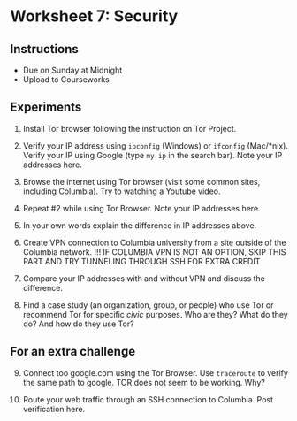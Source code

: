 # Worksheet 7: Security

## Instructions

- Due on Sunday at Midnight
- Upload to Courseworks

## Experiments

1. Install Tor browser following the instruction on Tor Project.

2. Verify your IP address using `ipconfig` (Windows) or `ifconfig` (Mac/*nix).
   Verify your IP using Google (type `my ip` in the search bar). Note your IP
addresses here.

3. Browse the internet using Tor browser (visit some common sites, including
   Columbia). Try to watching a Youtube video.

4. Repeat #2 while using Tor Browser. Note your IP addresses here.

5. In your own words explain the difference in IP addresses above.

6. Create VPN connection to Columbia university from a site outside of the
   Columbia network. !!! IF COLUMBIA VPN IS NOT AN OPTION, SKIP THIS PART AND TRY
TUNNELING THROUGH SSH FOR EXTRA CREDIT

7. Compare your IP addresses with and without VPN and discuss the difference.

8. Find a case study (an organization, group, or people) who use Tor or
   recommend Tor for specific *civic* purposes. Who are they? What do they do?
And how do they use Tor?

## For an extra challenge

9. Connect too google.com using the Tor Browser. Use `traceroute` to verify
   the same path to google. TOR does not seem to be working. Why?

10. Route your web traffic through an SSH connection to Columbia. Post
   verification here.
